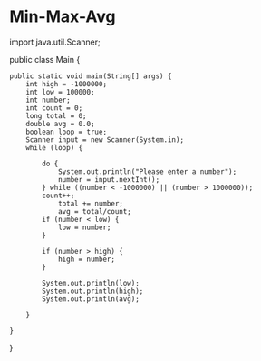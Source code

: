 # Min-Max-Avg

import java.util.Scanner;

public class Main {

    public static void main(String[] args) {
        int high = -1000000;
        int low = 100000;
        int number;
        int count = 0;
        long total = 0;
        double avg = 0.0;
        boolean loop = true;
        Scanner input = new Scanner(System.in);
        while (loop) {

            do {
                System.out.println("Please enter a number");
                number = input.nextInt();
            } while ((number < -1000000) || (number > 1000000));
            count++;
                total += number;
                avg = total/count;
            if (number < low) {
                low = number;
            }

            if (number > high) {
                high = number;
            }

            System.out.println(low);
            System.out.println(high);
            System.out.println(avg);

        }

    }
}
